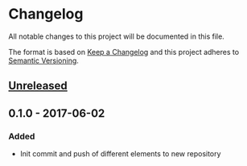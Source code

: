 # Changelog
All notable changes to this project will be documented in this file.

The format is based on [Keep a Changelog](http://keepachangelog.com/en/1.0.0/)
and this project adheres to [Semantic Versioning](http://semver.org/spec/v2.0.0.html).


## [Unreleased]

## 0.1.0 - 2017-06-02
### Added
- Init commit and push of different elements to new repository

[Unreleased]: https://gitlab.ecklebe.de/tu-braunschweig-ifr/Editor_for_OpenSCENARIO/compare/v0.1.0...master
